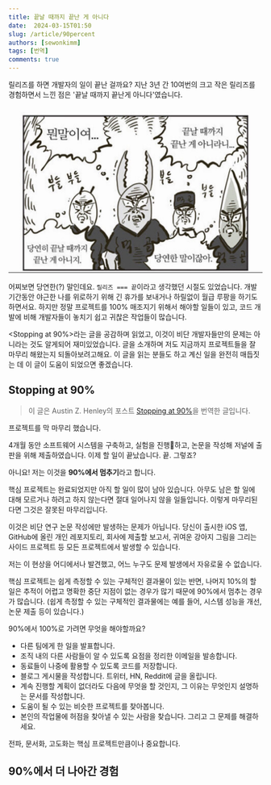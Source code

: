 ```yaml
---
title: 끝날 때까지 끝난 게 아니다
date:  2024-03-15T01:50
slug: /article/90percent
authors: [sewonkimm]
tags: [번역]
comments: true
---
```


릴리즈를 하면 개발자의 일이 끝난 걸까요? 지난 3년 간 10여번의 크고 작은 릴리즈를 경험하면서 느낀 점은 '끝날 때까지 끝난게 아니다'였습니다.

![끝날 때까지 끝난 게 아니다](./end.jpg)

어찌보면 당연한(?) 말인데요. `릴리즈 === 끝`이라고 생각했던 시절도 있었습니다. 개발 기간동안 야근한 나를 위로하기 위해 긴 휴가를 보내거나 하릴없이 월급 루팡을 하기도 하면서요. 하지만 정말 프로젝트를 100% 매조지기 위해서 해야할 일들이 있고, 코드 개발에 비해 개발자들이 놓치기 쉽고 귀찮은 작업들이 많습니다.

<Stopping at 90%>라는 글을 공감하며 읽었고, 이것이 비단 개발자들만의 문제는 아니라는 것도 알게되어 재미있었습니다. 글을 소개하며 저도 지금까지 프로젝트들을 잘 마무리 해왔는지 되돌아보려고해요. 이 글을 읽는 분들도 하고 계신 일을 완전히 매듭짓는 데 이 글이 도움이 되었으면 좋겠습니다.


<!--truncate-->

## Stopping at 90%

> 이 글은 Austin Z. Henley의 포스트 [Stopping at 90%](https://austinhenley.com/blog/90percent.html)을 번역한 글입니다.

프로젝트를 막 마무리 했습니다.

4개월 동안 소프트웨어 시스템을 구축하고, 실험을 진행하고, 논문을 작성해 저널에 출판을 위해 제출하였습니다. 이제 할 일이 끝났습니다. 끝. 그렇죠?

아니요! 저는 이것을 **90%에서 멈추기**라고 합니다.

핵심 프로젝트는 완료되었지만 아직 할 일이 많이 남아 있습니다. 아무도 남은 할 일에 대해 모르거나 하려고 하지 않는다면 절대 일어나지 않을 일들입니다. 이렇게 마무리된다면 그것은 잘못된 마무리입니다.

이것은 비단 연구 논문 작성에만 발생하는 문제가 아닙니다. 당신이 출시한 iOS 앱, GitHub에 올린 개인 레포지토리, 회사에 제출할 보고서, 귀여운 강아지 그림을 그리는 사이드 프로젝트 등 모든 프로젝트에서 발생할 수 있습니다.

저는 이 현상을 어디에서나 발견했고, 어느 누구도 문제 발생에서 자유로울 수 없습니다.

핵심 프로젝트는 쉽게 측정할 수 있는 구체적인 결과물이 있는 반면, 나머지 10%의 할 일은 추적이 어렵고 명확한 중단 지점이 없는 경우가 많기 때문에 90%에서 멈추는 경우가 많습니다. (쉽게 측정할 수 있는 구체적인 결과물에는 예를 들어, 시스템 성능을 개선, 논문 제출 등이 있습니다.)

90%에서 100%로 가려면 무엇을 해야할까요?

- 다른 팀에게 한 일을 발표합니다.
- 조직 내의 다른 사람들이 알 수 있도록 요점을 정리한 이메일을 발송합니다.
- 동료들이 나중에 활용할 수 있도록 코드를 저장합니다.
- 블로그 게시물을 작성합니다. 트위터, HN, Reddit에 글을 올립니다.
- 계속 진행할 계획이 없더라도 다음에 무엇을 할 것인지, 그 이유는 무엇인지 설명하는 문서를 작성합니다.
- 도움이 될 수 있는 비슷한 프로젝트를 찾아봅니다.
- 본인의 작업물에 허점을 찾아낼 수 있는 사람을 찾습니다. 그리고 그 문제를 해결하세요.

전파, 문서화, 고도화는 핵심 프로젝트만큼이나 중요합니다.


## 90%에서 더 나아간 경험

